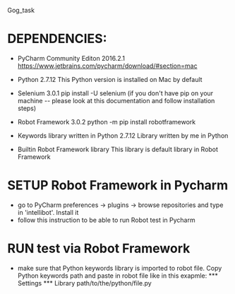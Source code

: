 Gog_task

# DEPENDENCIES:
- PyCharm Community Editon 2016.2.1 
https://www.jetbrains.com/pycharm/download/#section=mac  

- Python 2.7.12 
This Python version is installed on Mac by default

- Selenium 3.0.1 
pip install -U selenium 
(if you don't have pip on your machine -- please look at this documentation and follow installation steps)

- Robot Framework 3.0.2
python -m pip install robotframework

- Keywords library written in Python 2.7.12 
Library written by me in Python

- Builtin Robot Framework library
This library is default library in Robot Framework

# SETUP Robot Framework in Pycharm
- go to PyCharm preferences -> plugins -> browse repositories and type in 'intellibot'. Install it
- follow this instruction to be able to run Robot test in Pycharm

# RUN test via Robot Framework
- make sure that Python keywords library is imported to robot file. Copy Python keywords path and paste in robot file like in this exapmle:
*** Settings ***
Library  path/to/the/python/file.py
